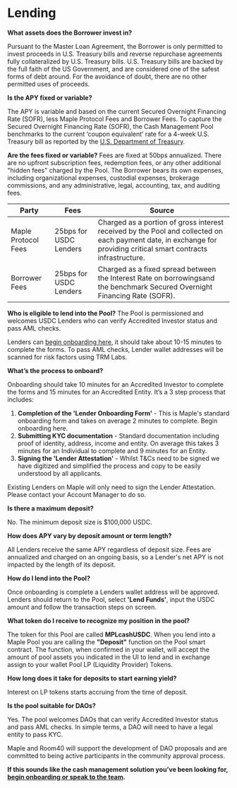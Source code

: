# Lending

**What assets does the Borrower invest in?**

Pursuant to the Master Loan Agreement, the Borrower is only permitted to invest proceeds in U.S. Treasury bills and reverse repurchase agreements fully collateralized by U.S. Treasury bills. U.S. Treasury bills are backed by the full faith of the US Government, and are considered one of the safest forms of debt around. For the avoidance of doubt, there are no other permitted uses of proceeds.

**Is the APY fixed or variable?**

The APY is variable and based on the current Secured Overnight Financing Rate (SOFR), less Maple Protocol Fees and Borrower Fees. To capture the Secured Overnight Financing Rate (SOFR), the Cash Management Pool benchmarks to the current ‘coupon equivalent’ rate for a 4-week U.S. Treasury bill as reported by the [U.S. Department of Treasury](https://home.treasury.gov/resource-center/data-chart-center/interest-rates/TextView?type=daily_treasury_bill_rates&field_tdr_date_value_month=202307).

**Are the fees fixed or variable?**
Fees are fixed at 50bps annualized. There are no upfront subscription fees, redemption fees, or any other additional "hidden fees" charged by the Pool. The Borrower bears its own expenses, including organizational expenses, custodial expenses, brokerage commissions, and any administrative, legal, accounting, tax, and auditing fees.

| Party | Fees | Source |
|-|-|-|
| Maple Protocol Fees | 25bps for USDC Lenders | Charged as a portion of gross interest received by the Pool and collected on each payment date, in exchange for providing critical smart contracts infrastructure. |
| Borrower Fees | 25bps for USDC Lenders | Charged as a fixed spread between the Interest Rate on borrowingsand the benchmark Secured Overnight Financing Rate (SOFR). |

**Who is eligible to lend into the Pool?**
The Pool is permissioned and welcomes USDC Lenders who can verify Accredited Investor status and pass AML checks.

Lenders can [begin onboarding here](https://form.typeform.com/to/u3n8Q8ga?#pool=CASHMNGTUSDC), it should take about 10-15 minutes to complete the forms. To pass AML checks, Lender wallet addresses will be scanned for risk factors using TRM Labs.

**What’s the process to onboard?**

Onboarding should take 10 minutes for an Accredited Investor to complete the forms and 15 minutes for an Accredited Entity. It’s a 3 step process that includes:
1. **Completion of the 'Lender Onboarding Form'** - This is Maple's standard onboarding form and takes on average 2 minutes to complete. Begin onboarding here.
2. **Submitting KYC documentation** - Standard documentation including proof of identity, address, income and entity. On average this takes 3 minutes for an Individual to complete and 9 minutes for an Entity.
3. **Signing the 'Lender Attestation'** - Whilst T&Cs need to be signed we have digitized and simplified the process and copy to be easily understood by all applicants.

Existing Lenders on Maple will only need to sign the Lender Attestation. Please contact your Account Manager to do so.

**Is there a maximum deposit?**

No. The minimum deposit size is $100,000 USDC.

**How does APY vary by deposit amount or term length?**

All Lenders receive the same APY regardless of deposit size. Fees are annualized and charged on an ongoing basis, so a Lender's net APY is not impacted by the length of its deposit.

**How do I lend into the Pool?**

Once onboarding is complete a Lenders wallet address will be approved. Lenders should return to the Pool, select **'Lend Funds'**, input the USDC amount and follow the transaction steps on screen.

**What token do I receive to recognize my position in the pool?**

The token for this Pool are called **MPLcashUSDC**. When you lend into a Maple Pool you are calling the **"Deposit"** function on the Pool smart contract. The function, when confirmed in your wallet, will accept the amount of pool assets you indicated in the UI to lend and in exchange assign to your wallet Pool LP (Liquidity Provider) Tokens.

**How long does it take for deposits to start earning yield?**

Interest on LP tokens starts accruing from the time of deposit.

**Is the pool suitable for DAOs?**

Yes. The pool welcomes DAOs that can verify Accredited Investor status and pass AML checks. In simple terms, a DAO will need to have a legal entity to pass KYC.

Maple and Room40 will support the development of DAO proposals and are committed to being active participants in the community approval process.


**If this sounds like the cash management solution you’ve been looking for, [begin onboarding or speak to the team](https://form.typeform.com/to/KhVOWR5W#pool_name=Cash%20Management%20USDC).**

